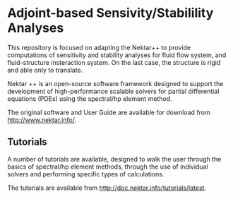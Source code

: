 Adjoint-based Sensivity/Stabilility Analyses
========
This repository is focused on adapting the Nektar++ to provide computations of sensitivity and stability analyses for fluid flow system, and fluid-structure insteraction system. On the last case, the structure is rigid and able only to translate.

Nektar ++ is an open-source software framework designed to support the
development of high-performance scalable solvers for partial differential
equations (PDEs) using the spectral/hp element method.

The original software and User Guide are available for download from
<http://www.nektar.info/>.



Tutorials
---------
A number of tutorials are available, designed to walk the user through the
basics of spectral/hp element methods, through the use of individual solvers and
performing specific types of calculations.

The tutorials are available from <http://doc.nektar.info/tutorials/latest>.


